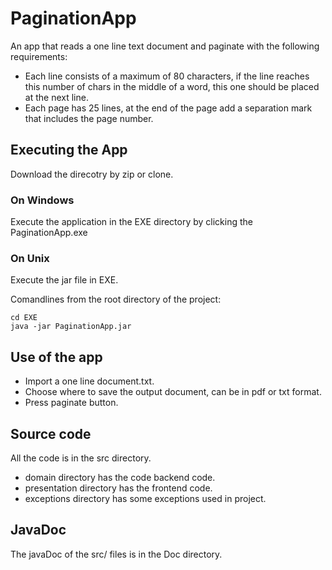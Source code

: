 # PaginationApp
An app that reads a one line text document and paginate with the following requirements:
* Each line consists of a maximum of 80 characters, if the line reaches this number of chars in the middle of a word, this one should be placed at the next line.
* Each page has 25 lines, at the end of the page add a separation mark that includes the page number.

## Executing the App
Download the direcotry by zip or clone.
### On Windows
Execute the application in the EXE directory by clicking the PaginationApp.exe
### On Unix
Execute the jar file in EXE.

Comandlines from the root directory of the project:
```
cd EXE
java -jar PaginationApp.jar
```
## Use of the app
* Import a one line document.txt.
* Choose where to save the output document, can be in pdf or txt format.
* Press paginate button.
  
## Source code
All the code is in the src directory.

* domain directory has the code backend code.
* presentation directory has the frontend code.
* exceptions directory has some exceptions used in project.

## JavaDoc 
The javaDoc of the src/ files is in the Doc directory.


